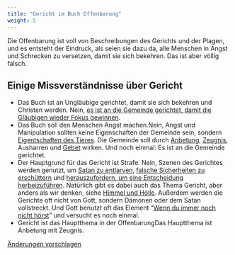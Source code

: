 ```yaml
---
title: "Gericht im Buch Offenbarung"
weight: 5
---
```



Die Offenbarung ist voll von Beschreibungen des Gerichts und der Plagen, und es entsteht der Eindruck, als seien sie dazu da, alle Menschen in Angst und Schrecken zu versetzen, damit sie sich bekehren. Das ist aber völlig falsch.


## Einige Missverständnisse über Gericht

<a name="6f5c"></a>
- Das Buch ist an Ungläubige gerichtet, damit sie sich bekehren und Christen werden. Nein, [es ist an die Gemeinde gerichtet, damit die Gläubigen wieder Fokus gewinnen](../../../background/literature/expl/the-book-of-revelation-how-to-read-it).
- Das Buch soll den Menschen Angst machen.Nein, Angst und Manipulation sollten keine Eigenschaften der Gemeinde sein, sondern [Eigentschaften des Tieres](../../../content/beasts/expl/the-nature-of-the-beast-in-the-book-of-revelation). Die Gemeinde soll durch [Anbetung](../../../topics/power/short/worship), [Zeugnis](../../../topics/power/short/the-power-of-testimony), Ausharren und [Gebet](../../../topics/power/short/the-key-of-prayer) wirken. Und noch einmal: Es ist an die Gemeinde gerichtet.
- Der Hauptgrund für das Gericht ist Strafe. Nein, Szenen des Gerichtes werden genutzt, um [Satan zu entlarven](../../../content/seals/expl/the-mystery-of-the-four-horse-men), [falsche Sicherheiten zu erschüttern](../../../content/trumpets/expl/the-trumpets-in-revelation) und [herauszufordern, um eine Entscheidung herbeizuführen](../../../content/bowls/expl/the-bowls-of-wrath). Natürlich gibt es dabei auch das Thema Gericht, aber anders als wir denken, siehe [Himmel und Hölle](../../../content/paradise/expl/heaven-and-hell). Außerdem werden die Gerichte oft nicht von Gott, sondern Dämonen oder dem Satan vollstreckt. Und Gott benutzt oft das Element “[Wenn du immer noch nicht hörst](https://www.bibleserver.com/SLT/3.Mose26)” und versucht es noch einmal.
- Gericht ist das Hauptthema in der OffenbarungDas Hauptthema ist Anbetung mit Zeugnis.




[Änderungen vorschlagen](https://github.com/revelation-today/revelation-today/blob/main/exampleSite/content/docs/topics/power/short/judgment-in-the-book-of-revelation.de.md)
